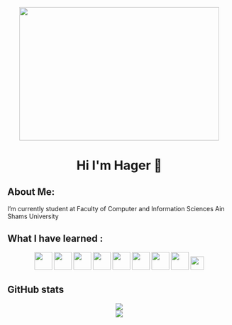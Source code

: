 <p align="center">
<img src="https://media.giphy.com/media/L1R1tvI9svkIWwpVYr/giphy.gif" width="450" height="300" />
</p>
<h1 align="center"> Hi I'm Hager 👋</h1>

## About Me:                                                                   
I’m currently student at Faculty of Computer and Information Sciences Ain Shams University



## What I have learned :

<p align="center">
<div align="center">
  
<img height="40" src="https://media.giphy.com/media/XAxylRMCdpbEWUAvr8/giphy.gif">
<img height="40" src="https://media.giphy.com/media/LMt9638dO8dftAjtco/giphy.gif">
<img height="40" src="https://media.giphy.com/media/fsEaZldNC8A1PJ3mwp/giphy.gif"> 
<img height="40" src="https://media.giphy.com/media/a7Ik5hjrFQuxiPKFZO/giphy.gif"> 
<img height="40" src="https://media.giphy.com/media/ln7z2eWriiQAllfVcn/giphy.gif"> 
<img height="40" src="https://user-images.githubusercontent.com/92521186/176697452-45bea0cb-54cd-49fc-86f7-811b1ae94201.jpg">
<img height="40" src="https://user-images.githubusercontent.com/92521186/176696414-01c7fc37-636a-4bf4-82ec-100ec0c43b57.png">
<img height="40" src="https://user-images.githubusercontent.com/92521186/177020287-b52bbfee-123d-4839-a0a2-577911bd91bd.jpg">
<img height="30" src="https://media.giphy.com/media/kH1DBkPNyZPOk0BxrM/giphy.gif">
</div>
</p>







## GitHub stats

<p align="center">
<img src="https://github-readme-stats.vercel.app/api?username=hagerkhaledabdelmonem&show_icons=true&theme=dracula">
<br>
<img src="https://github-readme-stats.vercel.app/api/top-langs/?username=hagerkhaledabdelmonem&count_private=true&theme=dracula">
</p>




